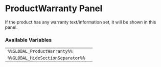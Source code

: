 # ProductWarranty Panel

If the product has any warranty text/information set, it will be shown in this panel.

### Available Variables
|||
|---|---|
| `%%GLOBAL_ProductWarranty%%` |
| `%%GLOBAL_HideSectionSeparator%%` |
